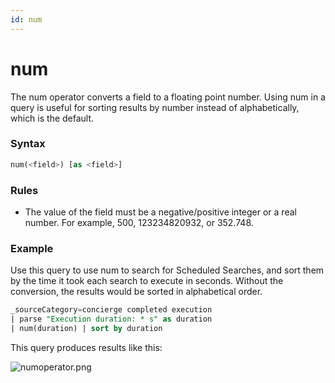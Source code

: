 ```yaml
---
id: num
---
```


# num

The num operator converts a field to a floating point number. Using num in a query is useful for sorting results by number instead of alphabetically, which is the default.

### Syntax

```sql
num(<field>) [as <field>]
```

### Rules

* The value of the field must be a negative/positive integer or a real number. For example, 500, 123234820932, or 352.748.

### Example

Use this query to use num to search for Scheduled Searches, and sort them by the time it took each search to execute in seconds. Without the conversion, the results would be sorted in alphabetical order.

```sql
_sourceCategory=concierge completed execution
| parse "Execution duration: * s" as duration
| num(duration) | sort by duration
```

This query produces results like this:

![numoperator.png](/img/search/searchquerylanguage/search-operators/numoperator.png)
